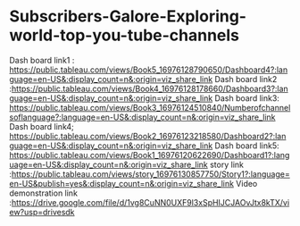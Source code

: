 # Subscribers-Galore-Exploring-world-top-you-tube-channels 


Dash board link1 : https://public.tableau.com/views/Book5_16976128790650/Dashboard4?:language=en-US&:display_count=n&:origin=viz_share_link
Dash board link2 :https://public.tableau.com/views/Book4_16976128178660/Dashboard3?:language=en-US&:display_count=n&:origin=viz_share_link
Dash board link3: https://public.tableau.com/views/Book3_16976124510840/Numberofchannelsoflanguage?:language=en-US&:display_count=n&:origin=viz_share_link
Dash board link4; https://public.tableau.com/views/Book2_16976123218580/Dashboard2?:language=en-US&:display_count=n&:origin=viz_share_link
Dash board link5: https://public.tableau.com/views/Book1_16976120622690/Dashboard1?:language=en-US&:display_count=n&:origin=viz_share_link
story link :https://public.tableau.com/views/story_16976130857750/Story1?:language=en-US&publish=yes&:display_count=n&:origin=viz_share_link
Video demonstration link :https://drive.google.com/file/d/1vg8CuNN0UXF9l3xSpHIJCJAOvJtx8kTX/view?usp=drivesdk
